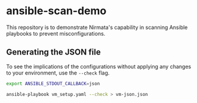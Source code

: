 # ansible-scan-demo
This repository is to demonstrate Nirmata's capability in scanning Ansible playbooks to prevent misconfigurations.

## Generating the JSON file
To see the implications of the configurations without applying any changes to your environment, use the `--check` flag.

```bash
export ANSIBLE_STDOUT_CALLBACK=json
```

```bash
ansible-playbook vm_setup.yaml --check > vm-json.json
```
